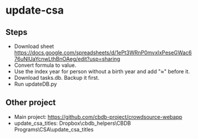 # update-csa
 
## Steps

- Download sheet https://docs.google.com/spreadsheets/d/1ePt3WRnP0mvxIxPeseGWac676uNlUaYcnwLthBnOAeg/edit?usp=sharing
- Convert formula to value.
- Use the index year for person without a birth year and add "≈" before it.
- Download tasks.db. Backup it first.
- Run updateDB.py
## Other project
- Main project: https://github.com/cbdb-project/crowdsource-webapp
- update_csa_titles: Dropbox\cbdb_helpers\CBDB Programs\CSA\update_csa_titles
